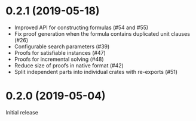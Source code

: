 # 0.2.1 (2019-05-18)

  * Improved API for constructing formulas (#54 and #55)
  * Fix proof generation when the formula contains duplicated unit clauses
    (#26)
  * Configurable search parameters (#39)
  * Proofs for satisfiable instances (#47)
  * Proofs for incremental solving (#48)
  * Reduce size of proofs in native format (#42)
  * Split independent parts into individual crates with re-exports (#51)

# 0.2.0 (2019-05-04)

Initial release
